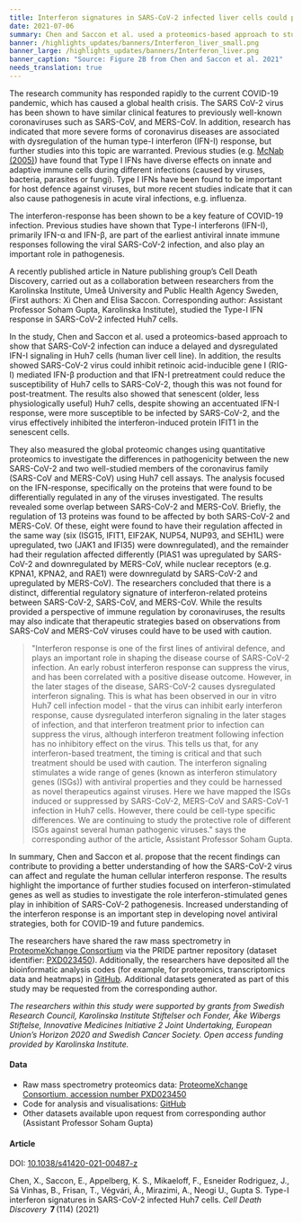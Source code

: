 ```yaml
---
title: Interferon signatures in SARS-CoV-2 infected liver cells could provide knowledge for new antiviral therapies 
date: 2021-07-06
summary: Chen and Saccon et al. used a proteomics-based approach to study how SARS-CoV-2 infection affected Type-1 interferon signalling in liver cells. Both data and code are published.
banner: /highlights_updates/banners/Interferon_liver_small.png
banner_large: /highlights_updates/banners/Interferon_liver.png
banner_caption: "Source: Figure 2B from Chen and Saccon et al. 2021"
needs_translation: true
---
```


The research community has responded rapidly to the current COVID-19 pandemic, which has caused a global health crisis. The SARS CoV-2 virus has been shown to have similar clinical features to previously well-known coronaviruses such as SARS-CoV, and MERS-CoV. In addition, research has indicated that more severe forms of coronavirus diseases are associated with dysregulation of the human type-I interferon (IFN-I) response, but further studies into this topic are warranted. Previous studies (e.g. [McNab (2005)](https://doi.org/10.1038/nri3787)) have found that Type I IFNs have diverse effects on innate and adaptive immune cells during different infections (caused by viruses, bacteria, parasites or fungi). Type I IFNs have been found to be important for host defence against viruses, but more recent studies indicate that it can also cause pathogenesis in acute viral infections, e.g. influenza.

The interferon-response has been shown to be a key feature of COVID-19 infection. Previous studies have shown that Type-I interferons (IFN-I), primarily IFN-α and IFN-β, are part of the earliest antiviral innate immune responses following the viral SARS-CoV-2 infection, and also play an important role in pathogenesis.

A recently published article in Nature publishing group’s Cell Death Discovery, carried out as a collaboration between researchers from the Karolinska Institute, Umeå University and Public Health Agency Sweden, (First authors: Xi Chen and Elisa Saccon. Corresponding author: Assistant Professor Soham Gupta, Karolinska Institute), studied the Type-I IFN response in SARS-CoV-2 infected Huh7 cells.

In the study, Chen and  Saccon et al. used a proteomics-based approach to show that SARS-CoV-2 infection can induce a delayed and dysregulated IFN-I signaling in Huh7 cells (human liver cell line). In addition, the results showed SARS-CoV-2 virus could inhibit retinoic acid-inducible gene I (RIG-I) mediated IFN-β production and that IFN-I pretreatment could reduce the susceptibility of Huh7 cells to SARS-CoV-2, though this was not found for post-treatment. The results also showed that senescent (older, less physiologically useful) Huh7 cells, despite showing an accentuated IFN-I response, were more susceptible to be infected by SARS-CoV-2, and the virus effectively inhibited the interferon-induced protein IFIT1 in the senescent cells.

They also measured the global proteomic changes using quantitative proteomics to investigate the differences in pathogenicity between the new SARS-CoV-2 and two well-studied members of the coronavirus family (SARS-CoV and MERS-CoV) using Huh7 cell assays. The analysis focused on the IFN-response, specifically on the proteins that were found to be differentially regulated in any of the viruses investigated. The results revealed some overlap between SARS-CoV-2 and MERS-CoV. Briefly, the regulation of 13 proteins was found to be affected by both SARS-CoV-2 and MERS-CoV. Of these, eight were found to have their regulation affected in the same way (six (ISG15, IFIT1, EIF2AK, NUP54, NUP93, and SEH1L) were upregulated, two (JAK1 and IFI35) were downregulated), and the remainder had their regulation affected differently (PIAS1 was upregulated by SARS-CoV-2 and downregulated by MERS-CoV, while nuclear receptors (e.g. KPNA1, KPNA2, and RAE1) were downregulatd by SARS-CoV-2 and upregulated by MERS-CoV). The researchers concluded that there is a distinct, differential regulatory signature of interferon-related proteins between SARS-CoV-2, SARS-CoV, and MERS-CoV. While the results provided a perspective of immune regulation by coronaviruses, the results may also indicate that therapeutic strategies based on observations from SARS-CoV and MERS-CoV viruses could have to be used with caution.  

> "Interferon response is one of the first lines of antiviral defence, and plays an important role in shaping the disease course of SARS-CoV-2 infection. An early robust interferon response can suppress the virus, and has been correlated with a positive disease outcome. However, in the later stages of the disease, SARS-CoV-2 causes dysregulated interferon signaling. This is what has been observed in our in vitro Huh7 cell infection model - that the virus can inhibit early interferon response, cause dysregulated interferon signaling in the later stages of infection, and that interferon treatment prior to infection can suppress the virus, although interferon treatment following infection has no inhibitory effect on the virus. This tells us that, for any interferon-based treatment, the timing is critical and that such treatment should be used with caution. The interferon signaling stimulates a wide range of genes (known as interferon stimulatory genes (ISGs)) with antiviral properties and they could be harnessed as novel therapeutics against viruses. Here we have mapped the ISGs induced or suppressed by SARS-CoV-2, MERS-CoV and SARS-CoV-1 infection in Huh7 cells. However, there could be cell-type specific differences. We are continuing to study the protective role of different ISGs against several human pathogenic viruses." says the corresponding author of the article, Assistant Professor Soham Gupta.

In summary, Chen and Saccon et al. propose that the recent findings can contribute to providing a better understanding of how the SARS-CoV-2 virus can affect and regulate the human cellular interferon response. The results highlight the importance of further studies focused on interferon-stimulated genes as well as studies to investigate the role interferon-stimulated genes play in inhibition of SARS-CoV-2 pathogenesis. Increased understanding of the interferon response is an important step in developing novel antiviral strategies, both for COVID-19 and future pandemics.

The researchers have shared the raw mass spectrometry in [ProteomeXchange Consortium](http://proteomecentral.proteomexchange.org) via the PRIDE partner repository (dataset identifier: [PXD023450](http://proteomecentral.proteomexchange.org/cgi/GetDataset?ID=PXD023450)). Additionally, the researchers have deposited all the bioinformatic analysis codes (for example, for proteomics, transcriptomics data and heatmaps) in [GitHub](https://github.com/neogilab/COVID_IFN). Additional datasets generated as part of this study may be requested from the corresponding author.

*The researchers within this study were supported by grants from Swedish Research Council, Karolinska Institute Stiftelser och Fonder, Åke Wibergs Stiftelse, Innovative Medicines Initiative 2 Joint Undertaking,  European Union’s Horizon 2020 and Swedish Cancer Society. Open access funding provided by Karolinska Institute.*

#### Data

- Raw mass spectrometry proteomics data: [ProteomeXchange Consortium, accession number PXD023450](http://proteomecentral.proteomexchange.org/cgi/GetDataset?ID=PXD023450)
- Code for analysis and visualisations: [GitHub](https://github.com/neogilab/COVID_IFN)
- Other datasets available upon request from corresponding author (Assistant Professor Soham Gupta)

#### Article

DOI: [10.1038/s41420-021-00487-z](https://doi.org/10.1038/s41420-021-00487-z)

Chen, X., Saccon, E., Appelberg, K. S., Mikaeloff, F., Esneider Rodriguez, J., Sá Vinhas, B., Frisan, T.,  Végvári, Á., Mirazimi, A., Neogi U., Gupta S. Type-I interferon signatures in SARS-CoV-2 infected Huh7 cells. *Cell Death Discovery*  **7** (114) (2021)
